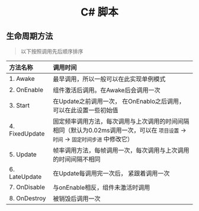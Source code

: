 # <center>C# 脚本<center>

## 生命周期方法
> 以下按照调用先后顺序排序

|方法名称 | 调用时间
|:-|:-
1. Awake | 最早调用，所以一般可以在此实现单例模式
2. OnEnable | 组件激活后调用。在Awake后会调用一次
3. Start | 在Update之前调用一次， 在OnEnablo之后调用，可以在此设置一些初始值
4. FixedUpdate | 固定频率调用方法，每次调用与上次调用的时间间隔相同（默认为0.02ms调用一次，可以在 `项目设置` → `时间` → `固定时间步进` 中修改它）
5. Update | 帧率调用方法，每帧调用一次，每次调用与上次调用的时间间隔不相同
6. LateUpdate | 在Update每调用完一次后， 紧跟着调用一次
7. OnDisable | 与onEnable相反，组件未激活时调用
8. OnDestroy | 被销毁后调用一次
